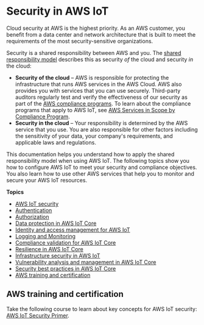 # Security in AWS IoT<a name="security"></a>

Cloud security at AWS is the highest priority\. As an AWS customer, you benefit from a data center and network architecture that is built to meet the requirements of the most security\-sensitive organizations\.

Security is a shared responsibility between AWS and you\. The [shared responsibility model](http://aws.amazon.com/compliance/shared-responsibility-model/) describes this as security *of* the cloud and security *in* the cloud:
+ **Security of the cloud** – AWS is responsible for protecting the infrastructure that runs AWS services in the AWS Cloud\. AWS also provides you with services that you can use securely\. Third\-party auditors regularly test and verify the effectiveness of our security as part of the [AWS compliance programs](http://aws.amazon.com/compliance/programs/)\. To learn about the compliance programs that apply to AWS IoT, see [AWS Services in Scope by Compliance Program](http://aws.amazon.com/compliance/services-in-scope/)\.
+ **Security in the cloud** – Your responsibility is determined by the AWS service that you use\. You are also responsible for other factors including the sensitivity of your data, your company's requirements, and applicable laws and regulations\. 

This documentation helps you understand how to apply the shared responsibility model when using AWS IoT\. The following topics show you how to configure AWS IoT to meet your security and compliance objectives\. You also learn how to use other AWS services that help you to monitor and secure your AWS IoT resources\. 

**Topics**
+ [AWS IoT security](iot-security.md)
+ [Authentication](authentication.md)
+ [Authorization](iot-authorization.md)
+ [Data protection in AWS IoT Core](data-protection.md)
+ [Identity and access management for AWS IoT](security-iam.md)
+ [Logging and Monitoring](security-logging.md)
+ [Compliance validation for AWS IoT Core](compliance.md)
+ [Resilience in AWS IoT Core](disaster-recovery-resiliency.md)
+ [Infrastructure security in AWS IoT](infrastructure-security.md)
+ [Vulnerability analysis and management in AWS IoT Core](vulnerability-analysis-and-management.md)
+ [Security best practices in AWS IoT Core](security-best-practices.md)
+ [AWS training and certification](#iot-security-training)

## AWS training and certification<a name="iot-security-training"></a>

Take the following course to learn about key concepts for AWS IoT security: [AWS IoT Security Primer](https://www.aws.training/Details/Curriculum?id=42304)\.